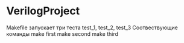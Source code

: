 # VerilogProject
Makefile запускает три теста test_1, test_2, test_3 
Соотвествующие команды 
make first 
make second 
make third
